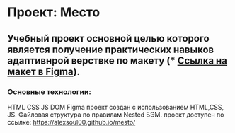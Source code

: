 # Проект: Место

## Учебный проект основной целью которого является получение практических навыков адаптивнрой верствке по макету (* [Ссылка на макет в Figma](https://www.figma.com/file/2cn9N9jSkmxD84oJik7xL7/JavaScript.-Sprint-4?node-id=0%3A1)).

### Основные технологии: 
HTML
CSS
JS DOM
Figma
проект создан с использованием HTML,CSS, JS. Файловая структура по правилам Nested БЭМ.
проект доступен по ссылке:
https://alexsoul00.github.io/mesto/

